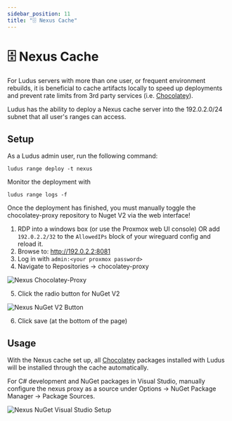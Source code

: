 ```yaml
---
sidebar_position: 11
title: "🗄️ Nexus Cache"
---
```


# 🗄️ Nexus Cache

For Ludus servers with more than one user, or frequent environment rebuilds, it is beneficial to cache
artifacts locally to speed up deployments and prevent rate limits from 3rd party services (i.e. [Chocolatey](https://chocolatey.org/)).

Ludus has the ability to deploy a Nexus cache server into the 192.0.2.0/24 subnet that all user's ranges
can access.

## Setup

As a Ludus admin user, run the following command:

```
ludus range deploy -t nexus
```

Monitor the deployment with 

```
ludus range logs -f
```

Once the deployment has finished, you must manually toggle the chocolatey-proxy repository to Nuget V2 via the web interface!
1. RDP into a windows box (or use the Proxmox web UI console) OR add `192.0.2.2/32` to the `AllowedIPs` block of your wireguard config and reload it.
2. Browse to: http://192.0.2.2:8081
3. Log in with `admin:<your proxmox password>`
4. Navigate to Repositories -> chocolatey-proxy

![Nexus Chocolatey-Proxy](/img/nexus/nexus-choco-proxy.png)

5. Click the radio button for NuGet V2

![Nexus NuGet V2 Button](/img/nexus/nexus-nugetv2.png)

6. Click save (at the bottom of the page)

## Usage

With the Nexus cache set up, all [Chocolatey](https://chocolatey.org/) packages installed with Ludus will be installed through the cache automatically.

For C# development and NuGet packages in Visual Studio, manually configure the nexus proxy as a source under Options -> NuGet Package Manager -> Package Sources.

![Nexus NuGet Visual Studio Setup](/img/nexus/nexus-visual-studio.png)

